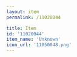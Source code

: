 ```yaml
---
layout: item
permalink: /11020044

title: Item
id: '11020044'
item_name: 'Unknown'
icon_url: '11050048.png'
---
```

